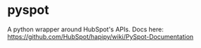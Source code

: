 pyspot
======

A python wrapper around HubSpot's APIs.  Docs here:
<a href="https://github.com/HubSpot/hapipy/wiki/PySpot-Documentation">https://github.com/HubSpot/hapipy/wiki/PySpot-Documentation</a>


